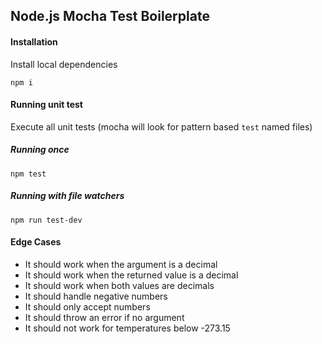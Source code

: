## Node.js Mocha Test Boilerplate

#### Installation

Install local dependencies

```
npm i
```

#### Running unit test

Execute all unit tests (mocha will look for pattern based `test` named files)

##### Running once

```
npm test
```

##### Running with file watchers

```
npm run test-dev
```

#### Edge Cases

- It should work when the argument is a decimal
- It should work when the returned value is a decimal
- It should work when both values are decimals
- It should handle negative numbers
- It should only accept numbers
- It should throw an error if no argument
- It should not work for temperatures below -273.15
